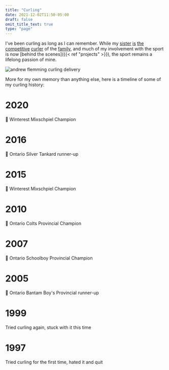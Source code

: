 ```yaml
---
title: "Curling"
date: 2021-12-02T11:50-05:00
draft: false
omit_title_text: true
type: "page"
---
```


I've been curling as long as I can remember. While my
[sister](https://twitter.com/margotflemming)
[is](https://athletics.uwaterloo.ca/news/2021/2/24/womens-curling-womens-curler-margot-flemming-competing-with-nwt-at-scotties.aspx)
[the](https://www.curling.ca/blog/2021/09/23/rise-of-the-north/)
[competitive](https://www.curling.ca/blog/2021/09/24/a-big-step-closer/)
[curler](https://www.nnsl.com/sports/team-nwt-wins-national-mixed-curling-bronze/)
of the [family](https://www.thestar.com/sports/amateur/2009/03/28/kitchenerwaterloo_wins_ontario_boys_curling_title.html), and much of my involvement with the sport is now [behind the scenes]({{< ref "projects" >}}), the sport remains a lifelong passion of mine.

![andrew flemming curling delivery](/images/pages/curling-delivery-behind.jpg)

More for my own memory than anything else, here is a timeline of some of my curling history:

# 2020
🥇 Winterest Mixschpiel Champion

# 2016
🥈 Ontario Silver Tankard runner-up

# 2015
🥇 Winterest Mixschpiel Champion

# 2010
🥇 Ontario Colts Provincial Champion

# 2007
🥇 Ontario Schoolboy Provincial Champion

# 2005
🥈 Ontario Bantam Boy's Provincial runner-up

# 1999
Tried curling again, stuck with it this time

# 1997
Tried curling for the first time, hated it and quit